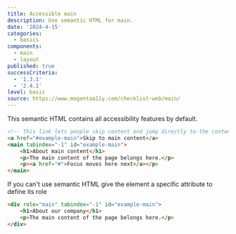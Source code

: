 ```yaml
---
title: Accessible main
description: Use semantic HTML for main.
date: '2024-4-15'
categories:
  - basics
components:
  - main
  - layout
published: true
successCriteria:
  - '1.3.1'
  - '2.4.1'
level: basic
source: https://www.magentaa11y.com/checklist-web/main/
---
```


This semantic HTML contains all accessibility features by default.

```html
<!-- This link lets people skip content and jump directly to the content -->
<a href="#example-main">Skip to main content</a>
<main tabindex="-1" id="example-main">
	<h1>About main content</h1>
	<p>The main content of the page belongs here.</p>
	<p><a href="#">Focus moves here next</a></p>
</main>
```

If you can't use semantic HTML give the element a specific attribute to define its role

```html
<div role="main" tabindex="-1" id="example-main">
	<h1>About our company</h1>
	<p>The main content of the page belongs here.</p>
</div>
```
